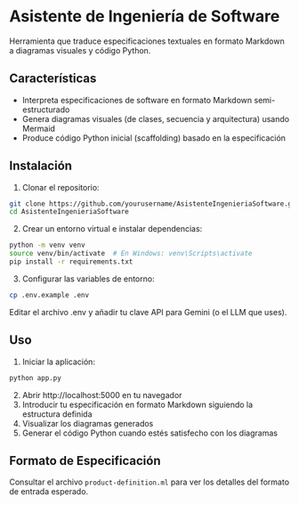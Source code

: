 # Asistente de Ingeniería de Software

Herramienta que traduce especificaciones textuales en formato Markdown a diagramas visuales y código Python.

## Características

- Interpreta especificaciones de software en formato Markdown semi-estructurado
- Genera diagramas visuales (de clases, secuencia y arquitectura) usando Mermaid
- Produce código Python inicial (scaffolding) basado en la especificación

## Instalación

1. Clonar el repositorio:
```bash
git clone https://github.com/yourusername/AsistenteIngenieriaSoftware.git
cd AsistenteIngenieriaSoftware
```

2. Crear un entorno virtual e instalar dependencias:
```bash
python -m venv venv
source venv/bin/activate  # En Windows: venv\Scripts\activate
pip install -r requirements.txt
```

3. Configurar las variables de entorno:
```bash
cp .env.example .env
```
Editar el archivo .env y añadir tu clave API para Gemini (o el LLM que uses).

## Uso

1. Iniciar la aplicación:
```bash
python app.py
```

2. Abrir http://localhost:5000 en tu navegador
3. Introducir tu especificación en formato Markdown siguiendo la estructura definida
4. Visualizar los diagramas generados
5. Generar el código Python cuando estés satisfecho con los diagramas

## Formato de Especificación

Consultar el archivo `product-definition.ml` para ver los detalles del formato de entrada esperado. 
